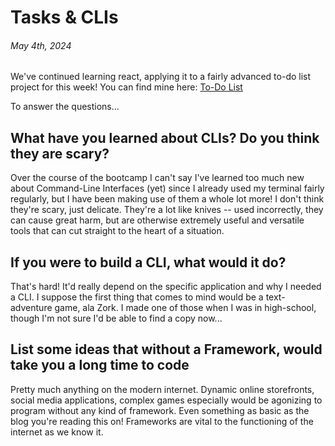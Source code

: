 # Tasks & CLIs
###### May 4th, 2024

We've continued learning react, applying it to a fairly advanced to-do list project for this week! You can find mine here: [To-Do List](https://todo-list-nine-phi-47.vercel.app/)

To answer the questions...

## What have you learned about CLIs? Do you think they are scary?

Over the course of the bootcamp I can't say I've learned too much new about Command-Line Interfaces (yet) since I already used my terminal fairly regularly, but I have been making use of them a whole lot more! I don't think they're scary, just delicate. They're a lot like knives -- used incorrectly, they can cause great harm, but are otherwise extremely useful and versatile tools that can cut straight to the heart of a situation.

## If you were to build a CLI, what would it do?

That's hard! It'd really depend on the specific application and why I needed a CLI. I suppose the first thing that comes to mind would be a text-adventure game, ala Zork. I made one of those when I was in high-school, though I'm not sure I'd be able to find a copy now... 

## List some ideas that without a Framework, would take you a long time to code

Pretty much anything on the modern internet. Dynamic online storefronts, social media applications, complex games especially would be agonizing to program without any kind of framework. Even something as basic as the blog you're reading this on! Frameworks are vital to the functioning of the internet as we know it.